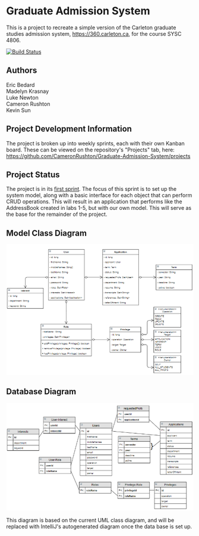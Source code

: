 # Graduate Admission System
This is a project to recreate a simple version of the Carleton graduate studies admission system, https://360.carleton.ca, for the course SYSC 4806.

[![Build Status](https://travis-ci.org/CameronRushton/Graduate-Admission-System.svg?branch=master)](https://travis-ci.org/CameronRushton/Graduate-Admission-System)

## Authors
Eric Bedard <br>
Madelyn Krasnay <br>
Luke Newton <br>
Cameron Rushton <br>
Kevin Sun 

## Project Development Information
The project is broken up into weekly sprints, each with their own Kanban board. These can be viewed on the repository's "Projects" tab, here: https://github.com/CameronRushton/Graduate-Admission-System/projects

## Project Status
The project is in its [first sprint](https://github.com/CameronRushton/Graduate-Admission-System/projects/1). The focus of this sprint is to set up the system model, along with a basic interface for each object that can perform CRUD operations. This will result in an application that performs like the AddressBook created in labs 1-5, but with our own model. This will serve as the base for the remainder of the project.

## Model Class Diagram
![UML Class Diagram](/diagrams/ClassDiagram.PNG)

## Database Diagram
![Database Diagram](/diagrams/Database.PNG)

This diagram is based on the current UML class diagram, and will be replaced with IntelliJ's autogenerated diagram once the data base is set up.
